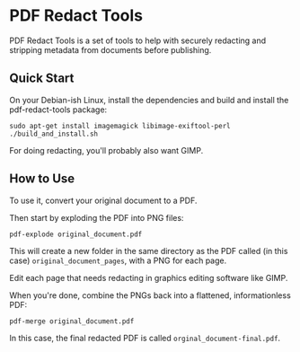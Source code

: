 # PDF Redact Tools

PDF Redact Tools is a set of tools to help with securely redacting and stripping metadata from documents before publishing.

## Quick Start

On your Debian-ish Linux, install the dependencies and build and install the pdf-redact-tools package:

    sudo apt-get install imagemagick libimage-exiftool-perl
    ./build_and_install.sh

For doing redacting, you'll probably also want GIMP.

## How to Use

To use it, convert your original document to a PDF.

Then start by exploding the PDF into PNG files:

    pdf-explode original_document.pdf

This will create a new folder in the same directory as the PDF called (in this case) `original_document_pages`, with a PNG for each page.

Edit each page that needs redacting in graphics editing software like GIMP.

When you're done, combine the PNGs back into a flattened, informationless PDF:

    pdf-merge original_document.pdf

In this case, the final redacted PDF is called `orginal_document-final.pdf`.
